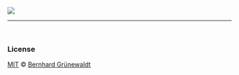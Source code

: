 [![](https://comsysto.github.io/Display-Override-PropertyList-File-Parser-and-Generator-with-HiDPI-Support-For-Scaled-Resolutions//assets/images/opengraph.png?v3)](https://comsysto.github.io/Display-Override-PropertyList-File-Parser-and-Generator-with-HiDPI-Support-For-Scaled-Resolutions/)



-----

&nbsp;

### License

[MIT](./LICENSE) © [Bernhard Grünewaldt](https://github.com/clouless)

